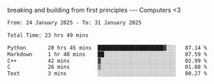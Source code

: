 breaking and building from first principles --- Computers <3

<!--START_SECTION:waka-->

```txt
From: 24 January 2025 - To: 31 January 2025

Total Time: 23 hrs 49 mins

Python       20 hrs 45 mins  █████████████████████▓░░░   87.14 %
Markdown     1 hr 48 mins    ██░░░░░░░░░░░░░░░░░░░░░░░   07.59 %
C++          42 mins         ▓░░░░░░░░░░░░░░░░░░░░░░░░   02.99 %
C            26 mins         ▒░░░░░░░░░░░░░░░░░░░░░░░░   01.88 %
Text         3 mins          ░░░░░░░░░░░░░░░░░░░░░░░░░   00.27 %
```

<!--END_SECTION:waka-->
